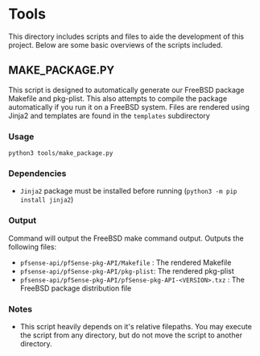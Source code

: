 Tools
=====
This directory includes scripts and files to aide the development of this project. Below are some basic overviews of 
the scripts included.

## MAKE_PACKAGE.PY
This script is designed to automatically generate our FreeBSD package Makefile and pkg-plist. This also attempts to
compile the package automatically if you run it on a FreeBSD system. Files are rendered using Jinja2 and templates are 
found in the `templates` subdirectory

### Usage
`python3 tools/make_package.py`

### Dependencies
- `Jinja2` package must be installed before running (`python3 -m pip install jinja2`)

### Output
Command will output the FreeBSD make command output. Outputs the following files:

- `pfsense-api/pfSense-pkg-API/Makefile` : The rendered Makefile
- `pfsense-api/pfSense-pkg-API/pkg-plist`: The rendered pkg-plist
- `pfsense-api/pfSense-pkg-API/pfSense-pkg-API-<VERSION>.txz` : The FreeBSD package distribution file

### Notes
- This script heavily depends on it's relative filepaths. You may execute the script from any directory, but do not move
the script to another directory.